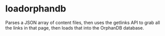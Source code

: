 # loadorphandb
Parses a JSON array of content files, then uses the getlinks API to grab all the links in that page, then loads that into the OrphanDB database.
